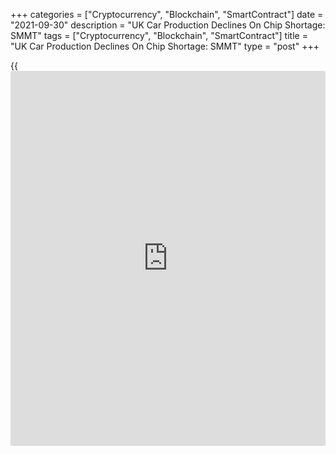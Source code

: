 +++
categories = ["Cryptocurrency", "Blockchain", "SmartContract"]
date = "2021-09-30"
description = "UK Car Production Declines On Chip Shortage: SMMT"
tags = ["Cryptocurrency", "Blockchain", "SmartContract"]
title = "UK Car Production Declines On Chip Shortage: SMMT"
type = "post"
+++

{{<iframe id="large-banner" src="https://www.bounty.group/#slide=14.0" width="100%" height="600" scrolling="no" style="border: 0px solid rgb(216, 221, 230); border-radius: 3px;">}}

UK car production declined sharply in August largely due to the global
shortage of semiconductors, data published by the Society of Motor
Manufacturers and Traders, or SMMT, showed on Thursday.

Car output declined 27 percent year-on-year in August. This was the
second consecutive fall in production.

The lobby said global chip shortage as well as some extended summer
factory shutdowns dented overall performance.

Production for domestic market grew 3.3 percent, while that for foreign
market was down 32.5 percent. About 29,200 cars were shipped overseas,
with the decline driven by falling exports to faraway [markets][1]
including Australia, the US and China.

Production in the year-to-date remained up, by 13.8 percent, to 589,607
cars, driven by exports with 83.2 percent of everything made heading for
markets abroad.

Carmakers and their suppliers are battling to keep production lines
rolling with constraints expected to continue well into 2022 and
possibly beyond, Mike Hawes, SMMT chief executive, said.

For comments and feedback [contact](https://www.playgroundfx.com/contact/): editorial@rtt[news](https://www.letsplayfx.com/blog/forex-news-website/).com

[Economic News][2]

 **What parts of the world are seeing the best (and worst) economic
performances lately? Click[here][3] to check out our [Econ Scorecard][3]
and find out! See up-to-the-moment [ranking](https://www.playgroundfx.com/blog/crypto-exchange-ranking/)s for the best and worst
performers in [GDP][4], [unemployment rate][5], [inflation][3] and much
more.**

   1. www.rtt[news](https://www.letsplayfx.com/blog/forex-news-website/).com/Content/Markets.aspx
   2. www.rtt[news](https://www.letsplayfx.com/blog/forex-news-website/).com/Content/EconomicNews.aspx
   3. www.rtt[news](https://www.letsplayfx.com/blog/forex-news-website/).com/economic-scorecard/world-rank/CPI/highest-performance.aspx
   4. www.rtt[news](https://www.letsplayfx.com/blog/forex-news-website/).com/economic-scorecard/world-rank/GDP/highest-performance.aspx
   5. www.rtt[news](https://www.letsplayfx.com/blog/forex-news-website/).com/economic-scorecard/world-rank/unemployment-rate/lowest-performance.aspx